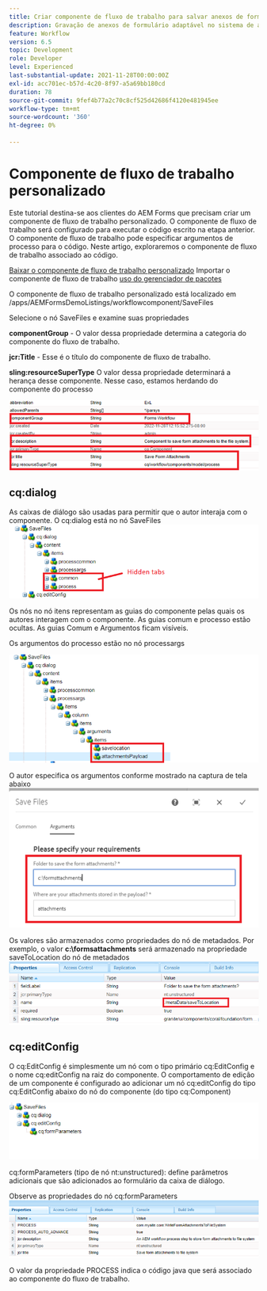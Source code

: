 ```yaml
---
title: Criar componente de fluxo de trabalho para salvar anexos de formulário no sistema de arquivos
description: Gravação de anexos de formulário adaptável no sistema de arquivos usando o componente personalizado do fluxo de trabalho
feature: Workflow
version: 6.5
topic: Development
role: Developer
level: Experienced
last-substantial-update: 2021-11-28T00:00:00Z
exl-id: acc701ec-b57d-4c20-8f97-a5a69bb180cd
duration: 78
source-git-commit: 9fef4b77a2c70c8cf525d42686f4120e481945ee
workflow-type: tm+mt
source-wordcount: '360'
ht-degree: 0%

---
```


# Componente de fluxo de trabalho personalizado

Este tutorial destina-se aos clientes do AEM Forms que precisam criar um componente de fluxo de trabalho personalizado. O componente de fluxo de trabalho será configurado para executar o código escrito na etapa anterior. O componente de fluxo de trabalho pode especificar argumentos de processo para o código. Neste artigo, exploraremos o componente de fluxo de trabalho associado ao código.


[Baixar o componente de fluxo de trabalho personalizado](assets/saveFiles.zip)
Importar o componente de fluxo de trabalho [uso do gerenciador de pacotes](http://localhost:4502/crx/packmgr/index.jsp)

O componente de fluxo de trabalho personalizado está localizado em /apps/AEMFormsDemoListings/workflowcomponent/SaveFiles

Selecione o nó SaveFiles e examine suas propriedades

**componentGroup** - O valor dessa propriedade determina a categoria do componente do fluxo de trabalho.

**jcr:Title** - Esse é o título do componente de fluxo de trabalho.

**sling:resourceSuperType** O valor dessa propriedade determinará a herança desse componente. Nesse caso, estamos herdando do componente do processo


![component-properties](assets/component-properties1.png)

## cq:dialog

As caixas de diálogo são usadas para permitir que o autor interaja com o componente. O cq:dialog está no nó SaveFiles
![cq-dialog](assets/cq-dialog.png)

Os nós no nó itens representam as guias do componente pelas quais os autores interagem com o componente. As guias comum e processo estão ocultas. As guias Comum e Argumentos ficam visíveis.

Os argumentos do processo estão no nó processargs

![process-args](assets/process-arguments.png)

O autor especifica os argumentos conforme mostrado na captura de tela abaixo
![workflow-component](assets/custom-workflow-component.png)

Os valores são armazenados como propriedades do nó de metadados. Por exemplo, o valor **c:\formsattachments** será armazenado na propriedade saveToLocation do nó de metadados
![save-location](assets/save-to-location.png)

## cq:editConfig

O cq:EditConfig é simplesmente um nó com o tipo primário cq:EditConfig e o nome cq:editConfig na raiz do componente. O comportamento de edição de um componente é configurado ao adicionar um nó cq:editConfig do tipo cq:EditConfig abaixo do nó do componente (do tipo cq:Component)

![edit-config](assets/cq-edit-config.png)

cq:formParameters (tipo de nó nt:unstructured): define parâmetros adicionais que são adicionados ao formulário da caixa de diálogo.


Observe as propriedades do nó cq:formParameters
![from-parameters-properties](assets/form-parameters-properties.png)

O valor da propriedade PROCESS indica o código java que será associado ao componente do fluxo de trabalho.
